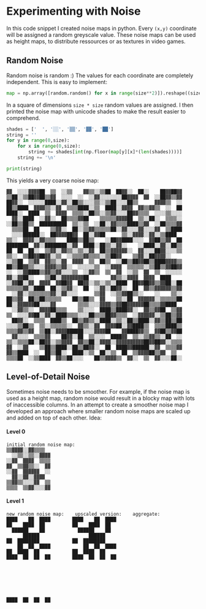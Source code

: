 # Experimenting with Noise

In this code snippet I created noise maps in python. Every `(x,y)` coordinate will be assigned a random greyscale value. These noise maps can be used as height maps, to distribute ressources or as textures in video games.

## Random Noise

Random noise is random :) The values for each coordinate are completely independent. This is easy to implement:

```python
map = np.array([random.random() for x in range(size**2)]).reshape((size,size))
```

In a square of dimensions `size * size` random values are assigned. I then printed the noise map with unicode shades to make the result easier to comprehend.

```python
shades = ['  ', '░░', '▒▒', '▓▓', '██']
string = ''
for y in range(0,size):
    for x in range(0,size):
        string += shades[int(np.floor(map[y][x]*(len(shades))))]
    string += '\n'

print(string)
```

This yields a very coarse noise map:

```
▓▓  ░░░░▓▓▓▓██  ▒▒  ░░▒▒    ▓▓▒▒░░▒▒██  ██▓▓░░  ██░░    ██▓▓██▓▓
▒▒██░░▒▒██▓▓██▒▒▓▓  ░░░░  ░░  ░░▓▓░░░░░░░░██▓▓▓▓  ▓▓  ░░██▓▓▒▒▓▓
██▓▓░░  ░░░░░░████░░▓▓░░██▒▒░░░░▒▒░░▒▒██░░░░██▒▒      ▓▓▓▓▒▒  ░░
██▒▒████  ▓▓▓▓▒▒░░▓▓  ▒▒▒▒████░░▒▒  ████░░▓▓▓▓  ▓▓▒▒▓▓▒▒  ░░  ██
████░░  ████  ▒▒  ▓▓▓▓  ▒▒▒▒░░██▒▒░░▒▒▓▓░░░░██▓▓▒▒▒▒  ░░░░▒▒░░░░
  ▓▓░░████  ░░▓▓░░  ██▒▒▒▒▓▓██    ▒▒▒▒▒▒▓▓▓▓██  ▒▒░░██░░  ▒▒▒▒░░
░░██▒▒██▒▒  ██████████  ▒▒░░▒▒  ░░██░░▓▓▒▒▒▒████▒▒▓▓  ░░██▒▒▒▒▓▓
  ▒▒▒▒██  ██    ▒▒▓▓░░  ██░░▒▒▓▓▒▒▒▒▒▒██░░▓▓░░░░▓▓░░░░▓▓  ▒▒████
  ░░░░██████░░  ██▓▓▓▓██▓▓  ██░░▓▓██      ▒▒░░▓▓▓▓░░▓▓░░▒▒████
▒▒░░  ▓▓▓▓░░▓▓▒▒▒▒    ████▒▒██▒▒    ░░██▓▓████░░░░  ▓▓██▒▒▓▓  ██
████████  ▓▓░░████████░░▓▓  ████░░██▒▒░░▓▓░░    ░░████░░▓▓░░██▒▒
██  ██  ██░░  ▒▒▓▓░░▓▓▒▒░░▒▒░░▓▓  ██▒▒▓▓▓▓▓▓░░  ▓▓░░░░██▓▓░░░░▒▒
▒▒░░  ▒▒██▓▓██▓▓░░▒▒  ░░▒▒▒▒▓▓▒▒▒▒░░▒▒██▓▓    ▒▒▓▓░░██▓▓▓▓░░
░░▒▒██  ▒▒▓▓  ▓▓▒▒░░▓▓  ▓▓▓▓  ▒▒  ██▒▒  ░░██▒▒██▓▓██▒▒████▓▓▓▓▒▒
██▒▒██▓▓▒▒░░░░▓▓▓▓▒▒▓▓░░  ░░░░░░▒▒  ░░▓▓▓▓  ▒▒▒▒▒▒░░▒▒██▒▒▓▓██▓▓
░░  ░░▓▓████▒▒▓▓▒▒▓▓░░░░▒▒  ░░▓▓▒▒  ▒▒  ▓▓  ░░▒▒  ▓▓  ▒▒  ░░░░░░
▓▓░░▓▓██░░    ▒▒██░░▓▓▓▓▓▓▓▓██        ▓▓▒▒░░▓▓▓▓  ▓▓▓▓  ████
░░▓▓██░░▓▓  ▓▓▓▓  ▓▓██▓▓  ██▓▓░░▒▒░░▒▒░░████  ██▓▓██▓▓▒▒▓▓██░░██
▒▒▒▒▒▒▓▓░░████  ██░░▒▒▓▓░░  ██  ░░▓▓░░██▓▓░░  ██  ▓▓▒▒▓▓▓▓▓▓▒▒▓▓
  ░░▓▓░░▒▒▒▒▒▒▒▒▓▓░░▓▓░░░░      ▒▒▓▓  ░░▒▒▓▓██▒▒░░    ░░    ▒▒░░
██▒▒▓▓  ██▒▒██▒▒▒▒▒▒    ██▒▒██▒▒  ▓▓    ▒▒░░██  ▓▓▓▓▓▓░░▒▒▒▒▒▒██
██░░▓▓▓▓▓▓██░░░░▓▓        ▒▒▒▒░░░░▓▓▓▓▒▒▓▓██▓▓▓▓▓▓██▒▒▒▒▓▓████
  ░░▓▓▒▒░░  ▓▓▓▓██▒▒▒▒    ▒▒░░░░  ████▒▒████▓▓░░  ▓▓▒▒▓▓██  ▒▒▓▓
▒▒  ░░░░▓▓██░░▓▓░░████▒▒▒▒░░░░██▒▒▒▒██▓▓▒▒▒▒  ░░▓▓▓▓▓▓░░▒▒██▒▒▓▓
  ██▓▓░░  ▒▒▒▒  ████▒▒  ██▒▒▓▓▒▒░░████░░▒▒░░██▒▒████░░▓▓▒▒██▒▒██
░░░░▒▒██▒▒  ▒▒░░▒▒▒▒▒▒░░  ▓▓▒▒░░▓▓  ▓▓▓▓██░░▓▓████▒▒  ▒▒▒▒████▒▒
▒▒▒▒▓▓▒▒▓▓  ▒▒██░░▓▓▓▓██████░░░░▓▓▓▓██    ▓▓████▓▓▒▒  ▓▓██▒▒▓▓██
  ▓▓░░░░  ▒▒▒▒▓▓    ██▓▓░░██  ▒▒░░░░  ████▓▓  ▒▒░░▒▒▓▓▒▒░░██  ░░
▒▒░░▒▒▒▒██░░██▓▓░░▒▒▓▓▓▓  ▓▓▒▒██░░▓▓▓▓░░▓▓▓▓▓▓▓▓▓▓██▓▓██▓▓░░▒▒▒▒
▓▓  ░░▓▓    ▒▒██▒▒████░░██▒▒██▓▓░░  ██  ████▓▓██████░░▓▓  ▒▒▒▒▓▓
▓▓▒▒████  ░░  ██▒▒██░░  ████░░▒▒  ██░░▒▒  ██  ▒▒▓▓▓▓██▒▒▓▓  ▒▒
▒▒▒▒██  ░░▒▒████  ▓▓▒▒██░░░░    ██▒▒▓▓▓▓▒▒  ▓▓░░  ▒▒  ▓▓░░░░██░░
```


## Level-of-Detail Noise

Sometimes noise needs to be smoother. For example, if the noise map is used as a height map, random noise would result in a blocky map with lots of inaccessible columns. In an attempt to create a smoother noise map I developed an approach where smaller random noise maps are scaled up and added on top of each other. Idea:

#### Level 0
```
initial random noise map:
▒▒▓▓▓▓░░▓▓▒▒▒▒
  ░░▒▒░░▒▒░░▓▓▓▓
░░▓▓  ▓▓▓▓  ▒▒▒▒
▓▓  ▒▒▓▓▒▒░░  ▓▓
░░▓▓  ▓▓▓▓▓▓  ░░
  ▓▓░░▓▓░░▓▓▓▓
▒▒▓▓▒▒░░░░▓▓  ▒▒
▒▒▒▒  ▒▒▓▓░░░░▓▓
```

#### Level 1
```
new random noise map:    upscaled version:    aggregate:
████    ██  ████        ████    ██  ████
██    ████  ██          ██    ████  ██
  ██████    ██            ██████    ██
      ██████                  ██████
██  ████████            ██  ████████
    ██  ██  ████            ██  ██  ████
██  ████  ██            ██  ████  ██
████  ██  ██  ██        ████  ██  ██  ██







████  ██  ██  ██
```
